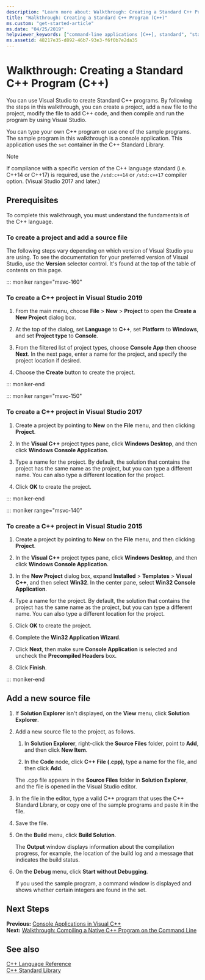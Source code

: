 ```yaml
---
description: "Learn more about: Walkthrough: Creating a Standard C++ Program (C++)"
title: "Walkthrough: Creating a Standard C++ Program (C++)"
ms.custom: "get-started-article"
ms.date: "04/25/2019"
helpviewer_keywords: ["command-line applications [C++], standard", "standard applications [C++]"]
ms.assetid: 48217e35-d892-46b7-93e3-f6f0b7e2da35
---
```

# Walkthrough: Creating a Standard C++ Program (C++)

You can use Visual Studio to create Standard C++ programs. By following the steps in this walkthrough, you can create a project, add a new file to the project, modify the file to add C++ code, and then compile and run the program by using Visual Studio.

You can type your own C++ program or use one of the sample programs. The sample program in this walkthrough is a console application. This application uses the `set` container in the C++ Standard Library.

> [!NOTE]
> If compliance with a specific version of the C++ language standard (i.e. C++14 or C++17) is required, use the `/std:c++14` or `/std:c++17` compiler option. (Visual Studio 2017 and later.)

## Prerequisites

To complete this walkthrough, you must understand the fundamentals of the C++ language.

### To create a project and add a source file

The following steps vary depending on which version of Visual Studio you are using. To see the documentation for your preferred version of Visual Studio, use the **Version** selector control. It's found at the top of the table of contents on this page.

::: moniker range="msvc-160"

### To create a C++ project in Visual Studio 2019

1. From the main menu, choose **File** > **New** > **Project** to open the **Create a New Project** dialog box.

1. At the top of the dialog, set  **Language** to **C++**, set **Platform** to **Windows**, and set **Project type** to **Console**.

1. From the filtered list of project types, choose **Console App** then choose **Next**. In the next page, enter a name for the project, and specify the project location if desired.

1. Choose the **Create** button to create the project.

::: moniker-end

::: moniker range="msvc-150"

### To create a C++ project in Visual Studio 2017

1. Create a project by pointing to **New** on the **File** menu, and then clicking **Project**.

1. In the **Visual C++** project types pane, click **Windows Desktop**, and then click **Windows Console Application**.

1. Type a name for the project. By default, the solution that contains the project has the same name as the project, but you can type a different name. You can also type a different location for the project.

1. Click **OK** to create the project.

::: moniker-end

::: moniker range="msvc-140"

### To create a C++ project in Visual Studio 2015

1. Create a project by pointing to **New** on the **File** menu, and then clicking **Project**.

1. In the **Visual C++** project types pane, click **Windows Desktop**, and then click **Windows Console Application**.

1. In the **New Project** dialog box, expand **Installed** > **Templates** > **Visual C++**, and then select **Win32**. In the center pane, select **Win32 Console Application**.

1. Type a name for the project. By default, the solution that contains the project has the same name as the project, but you can type a different name. You can also type a different location for the project.

1. Click **OK** to create the project.

1. Complete the **Win32 Application Wizard**.

1. Click **Next**, then make sure **Console Application** is selected and uncheck the **Precompiled Headers** box.

1. Click **Finish**.

::: moniker-end

## Add a new source file

1. If **Solution Explorer** isn't displayed, on the **View** menu, click **Solution Explorer**.

1. Add a new source file to the project, as follows.

   1. In **Solution Explorer**, right-click the **Source Files** folder, point to **Add**, and then click **New Item**.

   1. In the **Code** node, click **C++ File (.cpp)**, type a name for the file, and then click **Add**.

   The .cpp file appears in the **Source Files** folder in **Solution Explorer**, and the file is opened in the Visual Studio editor.

1. In the file in the editor, type a valid C++ program that uses the C++ Standard Library, or copy one of the sample programs and paste it in the file.

1. Save the file.

1. On the **Build** menu, click **Build Solution**.

   The **Output** window displays information about the compilation progress, for example, the location of the build log and a message that indicates the build status.

1. On the **Debug** menu, click **Start without Debugging**.

   If you used the sample program, a command window is displayed and shows whether certain integers are found in the set.

## Next Steps

**Previous:** [Console Applications in Visual C++](./overview-of-windows-programming-in-cpp.md)<br/>
**Next:** [Walkthrough: Compiling a Native C++ Program on the Command Line](../build/walkthrough-compiling-a-native-cpp-program-on-the-command-line.md)

## See also

[C++ Language Reference](../cpp/cpp-language-reference.md)<br/>
[C++ Standard Library](../standard-library/cpp-standard-library-reference.md)

